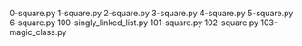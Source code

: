 0-square.py
1-square.py
2-square.py
3-square.py
4-square.py
5-square.py
6-square.py
100-singly_linked_list.py
101-square.py
102-square.py
103-magic_class.py
